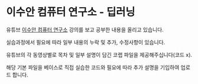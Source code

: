 # 이수안 컴퓨터 연구소 - 딥러닝

유튜브 [이수안 컴퓨터 연구소](https://www.youtube.com/channel/UCFfALXX0DOx7zv6VeR5U_Bg) 강의를 보고 공부한 내용을 올리고 있습니다.

실습과정에서 필요에 따라 일부 내용의 누락 및 추가, 수정사항이 있습니다.

유튜브의 각 동영상별로 목차 및 일부 설명이 담긴 코랩 파일을 제공해주십니다(코드 x).

해당 기본 파일을 베이스로 직접 실습한 코드와 필요에 따라 추가 설명을 기입하여 업로드 합니다.

